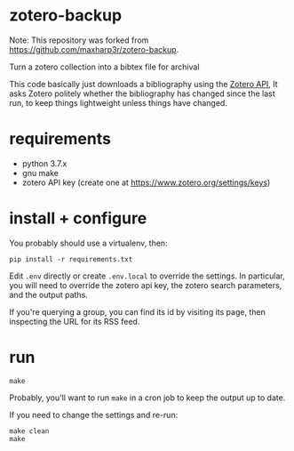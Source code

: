 # zotero-backup

Note: This repository was forked from https://github.com/maxharp3r/zotero-backup.

Turn a zotero collection into a bibtex file for archival

This code basically just downloads a bibliography using the
[Zotero API](https://www.zotero.org/support/dev/web_api/v3/basics),
It asks Zotero politely whether the bibliography has changed since the last run, to keep things lightweight unless things have changed.


# requirements

* python 3.7.x
* gnu make
* zotero API key (create one at https://www.zotero.org/settings/keys)


# install + configure

You probably should use a virtualenv, then:

    pip install -r requirements.txt

Edit `.env` directly or create `.env.local` to override the settings.  In particular, you will need to override the
zotero api key, the zotero search parameters, and the output paths.

If you're querying a group, you can find its id by visiting its page, then inspecting the URL for its RSS feed.


# run

    make

Probably, you'll want to run `make` in a cron job to keep the output up to date.

If you need to change the settings and re-run:

    make clean
    make

